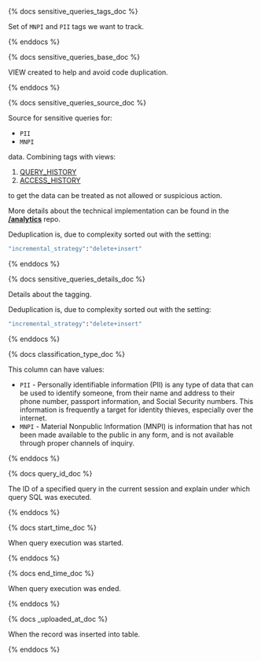 {% docs sensitive_queries_tags_doc %}

Set of `MNPI` and `PII` tags we want to track.

{% enddocs %}

{% docs sensitive_queries_base_doc %}

VIEW created to help and avoid code duplication.

{% enddocs %}


{% docs sensitive_queries_source_doc %}

Source for sensitive queries for:
* `PII`
* `MNPI`

data. Combining tags with views:

1. [QUERY_HISTORY](https://docs.snowflake.com/en/sql-reference/functions/query_history) 
1. [ACCESS_HISTORY](https://docs.snowflake.com/en/sql-reference/account-usage/access_history)

to get the data can be treated as not allowed or suspicious action. 

More details about the technical implementation can be found in the [**/analytics**](https://gitlab.com/gitlab-data/analytics/-/blob/master/extract/data_classification/README.md) repo.

Deduplication is, due to complexity sorted out with the setting:
```bash
"incremental_strategy":"delete+insert"
```

{% enddocs %}

{% docs sensitive_queries_details_doc %}

Details about the tagging.

Deduplication is, due to complexity sorted out with the setting:
```bash
"incremental_strategy":"delete+insert"
```

{% enddocs %}

{% docs classification_type_doc %}

This column can have values:
- `PII` - Personally identifiable information (PII) is any type of data that can be used to identify someone, from their name and address to their phone number, passport information, and Social Security numbers. This information is frequently a target for identity thieves, especially over the internet.
- `MNPI` - Material Nonpublic Information (MNPI) is information that has not been made available to the public in any form, and is not available through proper channels of inquiry.

{% enddocs %}

{% docs query_id_doc %}

The ID of a specified query in the current session and explain under which query SQL was executed.

{% enddocs %}

{% docs start_time_doc %}

When query execution was started.

{% enddocs %}

{% docs end_time_doc %}

When query execution was ended.

{% enddocs %}

{% docs _uploaded_at_doc %}

When the record was inserted into table.

{% enddocs %}